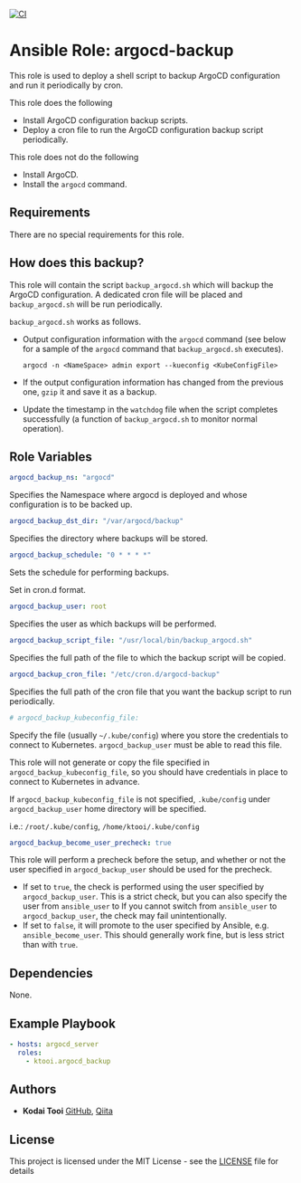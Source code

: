 [![CI](https://github.com/ktooi/ansible-role-argocd-backup/workflows/CI/badge.svg)](https://github.com/ktooi/ansible-role-argocd-backup/actions?query=workflow%3ACI+branch%3Amain)

# Ansible Role: argocd-backup

This role is used to deploy a shell script to backup ArgoCD configuration and run it periodically by cron.

This role does the following

* Install ArgoCD configuration backup scripts.
* Deploy a cron file to run the ArgoCD configuration backup script periodically.

This role does not do the following

* Install ArgoCD.
* Install the `argocd` command.

## Requirements

There are no special requirements for this role.

## How does this backup?

This role will contain the script `backup_argocd.sh` which will backup the ArgoCD configuration.
A dedicated cron file will be placed and `backup_argocd.sh` will be run periodically.

`backup_argocd.sh` works as follows.

* Output configuration information with the `argocd` command (see below for a sample of the `argocd` command that `backup_argocd.sh` executes).

    ```
    argocd -n <NameSpace> admin export --kueconfig <KubeConfigFile>
    ```
* If the output configuration information has changed from the previous one, `gzip` it and save it as a backup.
* Update the timestamp in the `watchdog` file when the script completes successfully (a function of `backup_argocd.sh` to monitor normal operation).

## Role Variables

```yaml
argocd_backup_ns: "argocd"
```

Specifies the Namespace where argocd is deployed and whose configuration is to be backed up.

```yaml
argocd_backup_dst_dir: "/var/argocd/backup"
```

Specifies the directory where backups will be stored.

```yaml
argocd_backup_schedule: "0 * * * *"
```

Sets the schedule for performing backups.

Set in cron.d format.

```yaml
argocd_backup_user: root
```

Specifies the user as which backups will be performed.

```yaml
argocd_backup_script_file: "/usr/local/bin/backup_argocd.sh"
```

Specifies the full path of the file to which the backup script will be copied.

```yaml
argocd_backup_cron_file: "/etc/cron.d/argocd-backup"
```

Specifies the full path of the cron file that you want the backup script to run periodically.

```yaml
# argocd_backup_kubeconfig_file:
```

Specify the file (usually `~/.kube/config`) where you store the credentials to connect to Kubernetes.
`argocd_backup_user` must be able to read this file.

This role will not generate or copy the file specified in `argocd_backup_kubeconfig_file`, so you should have credentials in place to connect to Kubernetes in advance.

If `argocd_backup_kubeconfig_file` is not specified, `.kube/config` under `argocd_backup_user` home directory will be specified.

i.e.: `/root/.kube/config`, `/home/ktooi/.kube/config`

```yaml
argocd_backup_become_user_precheck: true
```

This role will perform a precheck before the setup, and whether or not the user specified in ``argocd_backup_user`` should be used for the precheck.

* If set to `true`, the check is performed using the user specified by `argocd_backup_user`. This is a strict check, but you can also specify the user from `ansible_user` to
If you cannot switch from `ansible_user` to `argocd_backup_user`, the check may fail unintentionally.
* If set to `false`, it will promote to the user specified by Ansible, e.g. `ansible_become_user`. This should generally work fine, but is less strict than with `true`.

## Dependencies

None.

## Example Playbook

```yaml
- hosts: argocd_server
  roles:
    - ktooi.argocd_backup
```

## Authors

* **Kodai Tooi** [GitHub](https://github.com/ktooi), [Qiita](https://qiita.com/ktooi)

## License

This project is licensed under the MIT License - see the [LICENSE](LICENSE) file for details
